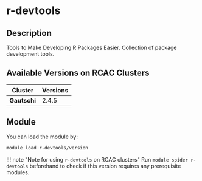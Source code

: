 # r-devtools

## Description
Tools to Make Developing R Packages Easier. Collection of package development tools.

## Available Versions on RCAC Clusters
|Cluster|Versions|
|---|---|
|**Gautschi**|2.4.5|

## Module
You can load the module by:

```bash
module load r-devtools/version
```

!!! note "Note for using `r-devtools` on RCAC clusters"
    Run `module spider r-devtools` beforehand to check if this version requires any prerequisite modules.
